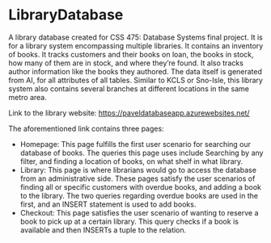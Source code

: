 # LibraryDatabase
A library database created for CSS 475: Database Systems final project. It is for a library system encompassing multiple libraries. It contains an inventory of books. It tracks customers and their books on loan, the books in stock, how many of them are in stock, and where they’re found. It also tracks author information like the books they authored. The data itself is generated from AI, for all attributes of all tables. Similar to KCLS or Sno-Isle, this library system also contains several branches at different locations in the same metro area. 

Link to the library website:
https://paveldatabaseapp.azurewebsites.net/

The aforementioned link contains three pages: 
- Homepage: This page fulfills the first user scenario for searching our database of books. The queries this page uses include Searching by any filter, and finding a location of books, on what shelf in what library.
- Library: This page is where librarians would go to access the database from an administrative side. These pages satisfy the user scenarios of finding all or specific customers with overdue books, and adding a book to the library. The two queries regarding overdue books  are used in the first, and an INSERT statement is used to add books.
- Checkout: This page satisfies the user scenario of wanting to reserve a book to pick up at a certain library. This query checks if a book is available and then INSERTs a tuple to the relation.
